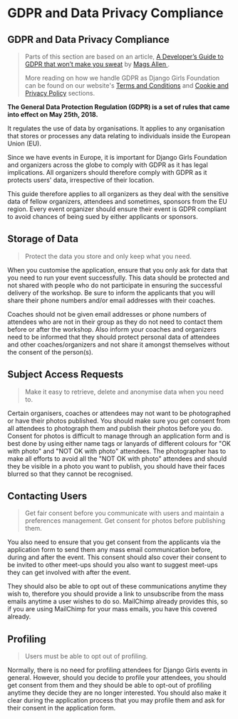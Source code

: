 # GDPR and Data Privacy Compliance

## GDPR and Data Privacy Compliance

> Parts of this section are based on an article, [A Developer’s Guide to GDPR that won’t make you sweat](https://medium.com/ft-product-technology/a-developers-guide-to-gdpr-that-won-t-make-you-sweat-4f1f7f1d9c8b) by [Mags Allen ](https://medium.com/@mags_40745).
>
> More reading on how we handle GDPR as Django Girls Foundation can be found on our website's [Terms and Conditions](https://djangogirls.org/terms-conditions/) and [Cookie and Privacy Policy](https://djangogirls.org/privacy-cookies/) sections.

**The General Data Protection Regulation \(GDPR\) is a set of rules that came into effect on May 25th, 2018.**

It regulates the use of data by organisations. It applies to any organisation that stores or processes any data relating to individuals inside the European Union \(EU\).

Since we have events in Europe, it is important for Django Girls Foundation and organizers across the globe to comply with GDPR as it has legal implications. All organizers should therefore comply with GDPR as it protects users' data, irrespective of their location.

This guide therefore applies to all organizers as they deal with the sensitive data of fellow organizers, attendees and sometimes, sponsors from the EU region. Every event organizer should ensure their event is GDPR compliant to avoid chances of being sued by either applicants or sponsors.

## Storage of Data

> Protect the data you store and only keep what you need.

When you customise the application, ensure that you only ask for data that you need to run your event successfully. This data should be protected and not shared with people who do not participate in ensuring the successful delivery of the workshop. Be sure to inform the applicants that you will share their phone numbers and/or email addresses with their coaches.

Coaches should not be given email addresses or phone numbers of attendees who are not in their group as they do not need to contact them before or after the workshop. Also inform your coaches and organizers need to be informed that they should protect personal data of attendees and other coaches/organizers and not share it amongst themselves without the consent of the person\(s\).

## Subject Access Requests

> Make it easy to retrieve, delete and anonymise data when you need to.

Certain organisers, coaches or attendees may not want to be photographed or have their photos published. You should make sure you get consent from all attendees to photograph them and publish their photos before you do. Consent for photos is difficult to manage through an application form and is best done by using either name tags or lanyards of different colours for "OK with photo" and "NOT OK with photo" attendees. The photographer has to make all efforts to avoid all the "NOT OK with photo" attendees and should they be visible in a photo you want to publish, you should have their faces blurred so that they cannot be recognised.

## Contacting Users

> Get fair consent before you communicate with users and maintain a preferences management. Get consent for photos before publishing them.

You also need to ensure that you get consent from the applicants via the application form to send them any mass email communication before, during and after the event. This consent should also cover their consent to be invited to other meet-ups should you also want to suggest meet-ups they can get involved with after the event.

They should also be able to opt out of these communications anytime they wish to, therefore you should provide a link to unsubscribe from the mass emails anytime a user wishes to do so. MailChimp already provides this, so if you are using MailChimp for your mass emails, you have this covered already.

## Profiling

> Users must be able to opt out of profiling.

Normally, there is no need for profiling attendees for Django Girls events in general. However, should you decide to profile your attendees, you should get consent from them and they should be able to opt-out of profiling anytime they decide they are no longer interested. You should also make it clear during the application process that you may profile them and ask for their consent in the application form.

